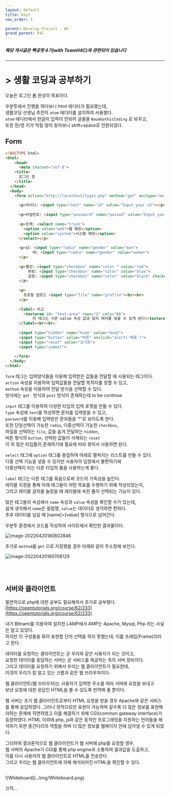 ```yaml
---
layout: default
title: Day3
nav_order: 3

parent: Develop Project - W1
grand_parent: P4C
---
```

##### 해당 게시글은 빡공팟 4기(with TeamH4C)와 관련되어 있습니다

-----

# > 생활 코딩과 공부하기

오늘은 로그인 폼 완성이 목표이다.

우분투에서 진행을 하다보니 html 에디터가 필요했는데,  
생활코딩 선생님 추천의 `atom` 에디터를 설치하여 사용했다.  
`atom` 에디터에서 한글이 입력이 안되어 글꼴을 `NaumGothicCoding` 로 바꾸고,  
또한 한/영 키가 먹질 않아 찾아보니 shift+space로 전환되었다.  

## Form

```html
<!DOCTYPE html>
<html>
    <head>
      <meta charset="utf-8">
    <title>
      로그인 창
    </title>
  </head>
  <body>
    <form action="http://localhost/login.php" method="get" enctype="multipart/form-data">
        
      <p>아이디: <input type="text" name="id" value="Input your id"></p>
		
      <p>비밀번호: <input type="password" name="passwd" value="Input your password"> </p>
        
      <p>트랙: <select name="track">
        <option value="web">웹 해킹</option>
        <option value="system">시스템 해킹</option>
      </select></p>
        
      <p>남: <input type="radio" name="gender" value="man">
            여: <input type="radio" name="gender" value="woman">
      </p>
        
      <p>빨강: <input type="checkbox" name="color " value="red">
          파랑: <input type="checkbox" name="color" value="blue">
          검정: <input type="checkbox" name="color" value="black" checked>
      </p>
        
      <p>
        프로필 업로드 <input type="file" name="profile"><br><br>
      </p>
        
      <label> 비고
        <textarea id= "text-area" rows="2" cols="80">
            이 태그는 기존 value 속성 값과 달리 여러줄 넣을 수 있게 된다</textarea>
      </label><br><br>
        
      <input type="hidden" name="hide" value="bush">
      <input type="button" value="버튼" onclick="alert('메롱')">
      <input type="reset" value="초기화">
      <input type="submit">
        
    </form>
  </body>
</html>

```
`form` 태그는 입력양식들을 이용해 입력받은 값들을 전달할 때 사용되는 태그이다.  
`action` 속성을 이용하여 입력값들을 전달할 목적지를 정할 수 있고,  
`method` 속성을 이용하여 전달 방식을 선택할 수 있다.  
방식에는 `get ` 방식과 `post` 방식이 존재하는데 to be continue

`input` 태그를 이용하여 다양한 타입의 입력 포맷을 만들 수 있다.  
`type` 속성에 `text`를 작성하면 문자를 입력받을 수 있고,  
`password`를 이용해 입력받은 문자들을 '\*'로 보이도록 한다.  
또한 단일선택이 가능한 `radio`, 다중선택이 가능한 `checkbox`,  
파일을 선택하는 `file`, 값을 숨겨 전달하는 `hidden`,  
버튼 형식의 `button`, 선택된 값들이 삭제되는 `reset`  
이 외 많은 타입들이 존재하기에 필요에 따라 찾아서 사용하면 된다.

`select` 태그에 `option` 태그를 중첩하여 아래로 펼쳐지는 리스트를 만들 수 있다.  
다중 선택 기능을 넣을 수 있지만 사용자의 입장에서 불편하기에  
다중선택이 되는 다른 타입의 폼을 사용하는게 좋다.

`label` 태그는 다른 태그를 묶음으로써 코드의 가독성을 높인다.  
레이블 지정을 통해 아래 태그들이 어떤 목표를 수행하기 위해 작성되었는지,  
그리고 레이블 글자를 눌렀을 때 레이블에 속한 폼이 선택되는 기능이 있다.

많은 태그들의 속성에서 `name` 속성과 `value` 속성을 확인할 수가 있는데,  
쉽게 생각해서 `name`은 컬럼명, `value`는 데이터로 생각하면 편하다.  
추후 데이터를 넘길 때 [name]=[value] 형식으로 넘어간다.<br>



우분투 환경에서 코드를 작성하여 사이트에서 확인한 결과물이다.

![image-20220420180602846](../img/image-20220420180602846.png)

추가로 `method`를 `get` 으로 지정했을 경우 아래와 같이 주소창에 보인다.

![image-20220420180708129](../img/image-20220420180708129.png)

<br><br>

## 서버와 클라이언트

필연적으로 php에 대한 공부도 필요해져서 추가로 공부했다.  
[https://opentutorials.org/course/62/233](https://opentutorials.org/course/62/233)

내가 Bitnami를 이용하여 설치한 LAMP에서 AMP는 Apache, Mysql, Php 라는 사실은 알고 있었다.  
하지만 이 구성들을 묶어 표현할 단어 선택을 하지 못했는데, 이를 프래임(Frame)이라고 한다.

데이터를 요청하는 클라이언트는 곧 우리와 같은 사용자가 되는 것이고,  
요청한 데이터를 응답하는 서버는 곧 서비스를 제공하는 측의 서버 장비이다.  
그리고 데이터를 요청하기 위해서 우리는 웹 클라이언트가 필요한데,   
이것이 우리가 잘 알고 있는 크롬과 같은 웹 브라우저이다.

웹 클라이언트(웹 브라우저)는 사용자가 입력한 주소를 따라 서버에 요청을 보내고  
보낸 요청에 대한 응답인 HTML을 볼 수 있도록 번역해 줄 뿐이다.

웹 서버는 초기 웹 클라이언트로부터 HTML 요청을 받을 경우 Apache와 같은 서비스를 통해 응답하였다. 그러나 정적으로만 표현이 가능하며 갈수록 더 많은 정보를 표현해야하는 문제에 직면하였고 이를 해결하기 위해 CGI(common gateway interface)가 등장하였다. HTML 이외에 php, js와 같은 동적인 프로그래밍을 지원하는 언어들을 해석하기 위한 중간다리의 역할을 하며 더 많은 정보를 웹페이지 안에 담아낼 수 있게 되었다.

그리하여 결과론적으로 웹 클라이언트가 웹 서버에 php를 요청할 경우,  
웹 서버의 Apache가 CGI를 통해 php engine과 소통하여 결과값을 도출하고,  
이를 다시 사용자의 웹 클라이언트로 HTML를 전송한다.  
그리고 우리는 웹 클라이언트에 의해 해석되어진 HTML을 확인할 수 있다.

<br>
![Whiteboard](../img/Whiteboard.png)

끄적...